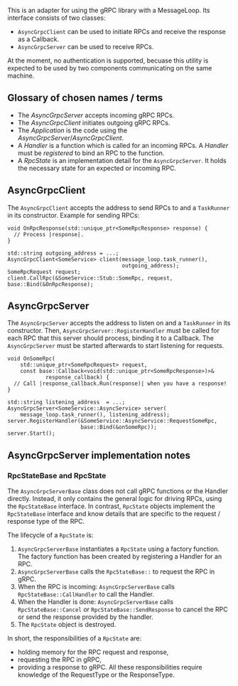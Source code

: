This is an adapter for using the gRPC library with a MessageLoop.
Its interface consists of two classes:
* `AsyncGrpcClient` can be used to initiate RPCs and receive the response as a
  Callback.
* `AsyncGrpcServer` can be used to receive RPCs.

At the moment, no authentication is supported, becuase this utility is expected
to be used by two components communicating on the same machine.

## Glossary of chosen names / terms
* The *AsyncGrpcServer* accepts incoming gRPC RPCs.
* The *AsyncGrpcClient* initiates outgoing gRPC RPCs.
* The *Application* is the code using the *AsyncGrpcServer*/*AsyncGrpcClient*.
* A *Handler* is a function which is called for an incoming RPCs. A *Handler*
  must be *registered* to bind an RPC to the function.
* A *RpcState* is an implementation detail for the `AsyncGrpcServer`. It
  holds the necessary state for an expected or incoming RPC.

## AsyncGrpcClient
The `AsyncGrpcClient` accepts the address to send RPCs to and a `TaskRunner` in
its constructor.
Example for sending RPCs:

```
void OnRpcResponse(std::unique_ptr<SomeRpcResponse> response) {
  // Process |response|.
}

std::string outgoing_address = ...;
AsyncGrpcClient<SomeService> client(message_loop.task_runner(),
                                    outgoing_address);
SomeRpcRequest request;
client.CallRpc(&SomeService::Stub::SomeRpc, request, base::Bind(&OnRpcResponse);
```

## AsyncGrpcServer
The `AsyncGrpcServer` accepts the address to listen on and a `TaskRunner` in its
constructor.
Then, `AsyncGrpcServer::RegisterHandler` must be called for each RPC that this
server should process, binding it to a Callback.
The `AsyncGrpcServer` must be started afterwards to start listening for
requests.

```
void OnSomeRpc(
    std::unique_ptr<SomeRpcRequest> request,
    const base::Callback<void(std::unique_ptr<SomeRpcResponse>)>&
            response_callback) {
  // Call |response_callback.Run(response)| when you have a response!
}

std::string listening_address  = ...;
AsyncGrpcServer<SomeService::AsyncService> server(
    message_loop.task_runner(), listening_address);
server.RegisterHandler(&SomeService::AsyncService::RequestSomeRpc,
                       base::Bind(&onSomeRpc));
server.Start();
```

## AsyncGrpcServer implementation notes
### RpcStateBase and RpcState
The `AsyncGrpcServerBase` class does not call gRPC functions or the Handler
directly. Instead, it only contains the general logic for driving RPCs, using
the `RpcStateBase` interface. In contrast, `RpcState` objects implement the
`RpcStateBase` interface and know details that are specific to the request /
response type of the RPC.

The lifecycle of a `RpcState` is:
1. `AsyncGrpcServerBase` instantiates a `RpcState` using a factory function.
   The factory function has been created by registering a Handler for an RPC.
2. `AsyncGrpcServerBase` calls the `RpcStateBase::` to request the RPC in
   gRPC.
3. When the RPC is incoming:
   `AsyncGrpcServerBase` calls `RpcStateBase::CallHandler` to call the Handler.
4. When the Handler is done:
   `AsyncGrpcServerBase` calls `RpcStateBase::Cancel` or
   `RpcStateBase::SendResponse` to cancel the RPC or send the response provided
   by the handler.
5. The `RpcState` object is destroyed.

In short, the responsibilities of a `RpcState` are:
* holding memory for the RPC request and response,
* requesting the RPC in gRPC,
* providing a response to gRPC.
All these responsibilities require knowledge of the RequestType or the
ResponseType.
